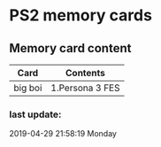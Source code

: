 # PS2 memory cards


## Memory card content

| Card | Contents |
| ------ | ------ |
| big boi | 1.Persona 3 FES |

### last update:

2019-04-29 21:58:19 Monday
